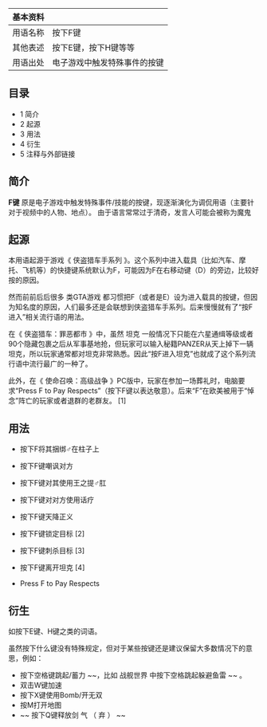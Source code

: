 |  **基本资料**  ||
|---|---|
|用语名称  |  按下F键   |
|其他表述  |  按下E键，按下H键等等   |
|用语出处  |  电子游戏中触发特殊事件的按键   |
  
##  目录

  * 1  简介 
  * 2  起源 
  * 3  用法 
  * 4  衍生 
  * 5  注释与外部链接 

##  简介

**F键** 原是电子游戏中触发特殊事件/技能的按键，现逐渐演化为调侃用语（主要针对于视频中的人物、地点）。  由于语言常常过于清奇，发言人可能会被称为魔鬼

##  起源

本用语起源于游戏《  侠盗猎车手系列
》。这个系列中进入载具（比如汽车、摩托、飞机等）的快捷键系统默认为F，可能因为F在右移动键（D）的旁边，比较好按的原因。

然而前前后后很多  类GTA游戏
都习惯把F（或者是E）设为进入载具的按键，但因为知名度的原因，人们最多还是会联想到侠盗猎车手系列。后来慢慢就有了“按F进入”相关流行语的用法。

在《  侠盗猎车：罪恶都市  》中，虽然  坦克
一般情况下只能在六星通缉等级或者90个隐藏包裹之后从军事基地抢，但玩家可以输入秘籍PANZER从天上掉下一辆坦克，所以玩家通常都对坦克非常熟悉。因此“按F进入坦克”也就成了这个系列流行语中流行最广的一种了。

此外，在《  使命召唤：高级战争  》PC版中，玩家在参加一场葬礼时，电脑要求“Press F to Pay
Respects”（按下F键以表达敬意）。后来“F”在欧美被用于“悼念”阵亡的玩家或者退群的老群友。  [1]

##  用法

  * 按下F将其捆绑♂在柱子上 
  * 按下F键嘲讽对方 
  * 按下F键对其使用王之提♂肛 
  * 按下F键对对方使用话疗 
  * 按下F键天降正义 
  * 按下F键锁定目标  [2] 
  * 按下F键刺杀目标  [3] 
  * 按下F键离开坦克  [4] 

  * Press F to Pay Respects 

##  衍生

如按下E键、H键之类的词语。

虽然按下什么键没有特殊规定，但对于某些按键还是建议保留大多数情况下的意思，例如：

  * 按下空格键跳起/蓄力 ~~，比如 战舰世界  中按下空格跳起躲避鱼雷 ~~ 。 
  * 双击W键加速 
  * 按下X键使用Bomb/开无双 
  * 按M打开地图 
  * ~~ 按下Q键释放剑  气  （  弃  ）  ~~